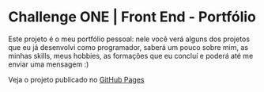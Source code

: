 # Challenge ONE | Front End - Portfólio

<p>
Este projeto é o meu portfólio pessoal: nele você verá alguns dos projetos que eu já desenvolvi como programador, saberá um pouco sobre mim, as minhas skills, meus hobbies, as formações que eu concluí e poderá até me enviar uma mensagem :) 

Veja o projeto publicado no [GitHub Pages](https://gabrieszin.github.io/portfolio-pessoal/)
<p>
